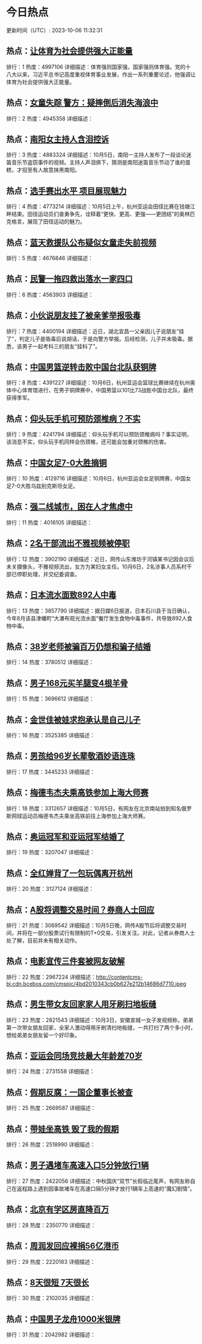 # 今日热点

更新时间（UTC）: 2023-10-06 11:32:31

## 热点：[让体育为社会提供强大正能量](https://cn.bing.com/search?q=让体育为社会提供强大正能量)
排行：1
热度：4997106
详细描述：体育强则国家强，国家强则体育强。党的十八大以来，习近平总书记高度重视体育事业发展，作出一系列重要论述，他强调让体育为社会提供强大正能量。

## 热点：[女童失踪 警方：疑摔倒后消失海浪中](https://cn.bing.com/search?q=女童失踪警方：疑摔倒后消失海浪中)
排行：2
热度：4945358
详细描述：

## 热点：[南阳女主持人含泪控诉](https://cn.bing.com/search?q=南阳女主持人含泪控诉)
排行：3
热度：4883324
详细描述：10月5日，南阳一主持人发布了一段谈论迷笛音乐节盗窃事件的视频。主持人声泪俱下，猜测是南阳迷笛音乐节动了谁的蛋糕，才招至有人故意抹黑南阳。

## 热点：[选手赛出水平 项目展现魅力](https://cn.bing.com/search?q=选手赛出水平项目展现魅力)
排行：4
热度：4773214
详细描述：10月5日上午，杭州亚运会田径比赛在钱塘江畔结束。田径运动员们奋勇争先，诠释着“更快、更高、更强——更团结”的奥林匹克格言，展现了田径运动的魅力。

## 热点：[蓝天救援队公布疑似女童走失前视频](https://cn.bing.com/search?q=蓝天救援队公布疑似女童走失前视频)
排行：5
热度：4676846
详细描述：

## 热点：[民警一拖四救出落水一家四口](https://cn.bing.com/search?q=民警一拖四救出落水一家四口)
排行：6
热度：4563903
详细描述：

## 热点：[小伙说朋友挂了被亲爹举报吸毒](https://cn.bing.com/search?q=小伙说朋友挂了被亲爹举报吸毒)
排行：7
热度：4400194
详细描述：近日，湖北宜昌一父亲因儿子说朋友“挂了”，判定儿子是吸毒后说胡话，于是向警方举报。后经检测，儿子并未吸毒。据悉，该男子一起考科三的朋友“挂科了”。

## 热点：[中国男篮逆转击败中国台北队获铜牌](https://cn.bing.com/search?q=中国男篮逆转击败中国台北队获铜牌)
排行：8
热度：4391227
详细描述：10月6日，杭州亚运会篮球比赛继续在杭州奥体中心体育馆进行，在男子铜牌赛中，中国男篮以101比73战胜中国台北队，最终获得季军。

## 热点：[仰头玩手机可预防颈椎病？不实](https://cn.bing.com/search?q=仰头玩手机可预防颈椎病？不实)
排行：9
热度：4241794
详细描述：仰头玩手机可以预防颈椎病吗？事实证明，该消息不实，仰头玩手机同样会伤颈椎，还可能会加重对颈椎的伤害。

## 热点：[中国女足7-0大胜摘铜](https://cn.bing.com/search?q=中国女足7-0大胜摘铜)
排行：10
热度：4129716
详细描述：10月6日，杭州亚运会女足铜牌赛，中国女足7-0大胜乌兹别克斯坦女足。

## 热点：[强二线城市，困在人才焦虑中](https://cn.bing.com/search?q=强二线城市，困在人才焦虑中)
排行：11
热度：4016105
详细描述：

## 热点：[2名干部流出不雅视频被停职](https://cn.bing.com/search?q=2名干部流出不雅视频被停职)
排行：12
热度：3902190
详细描述：近日，网传山东潍坊于河镇某书记因会议后未关摄像头，不雅视频流出，女方为某妇女主任。10月6日，2名涉事人员系村干部已停职处理，并交纪委调查。

## 热点：[日本流水面致892人中毒](https://cn.bing.com/search?q=日本流水面致892人中毒)
排行：13
热度：3857790
详细描述：据日媒6日报道，日本石川县于当日确认，今年8月该县津幡町“大瀑布观光流水面”餐厅发生食物中毒事件，共导致892人食物中毒。

## 热点：[38岁老师被骗百万仍想和骗子结婚](https://cn.bing.com/search?q=38岁老师被骗百万仍想和骗子结婚)
排行：14
热度：3780512
详细描述：

## 热点：[男子168元买羊腿变4根羊骨](https://cn.bing.com/search?q=男子168元买羊腿变4根羊骨)
排行：15
热度：3696612
详细描述：

## 热点：[金世佳被娃求抱承认是自己儿子](https://cn.bing.com/search?q=金世佳被娃求抱承认是自己儿子)
排行：16
热度：3525385
详细描述：

## 热点：[男孩给96岁长辈敬酒妙语连珠](https://cn.bing.com/search?q=男孩给96岁长辈敬酒妙语连珠)
排行：17
热度：3445233
详细描述：

## 热点：[梅德韦杰夫乘高铁参加上海大师赛](https://cn.bing.com/search?q=梅德韦杰夫乘高铁参加上海大师赛)
排行：18
热度：3312657
详细描述：10月5日，有网友在北京南站拍到知名俄罗斯网球运动员梅德韦杰夫乘坐高铁前往上海参加上海大师赛。

## 热点：[奥运冠军和亚运冠军结婚了](https://cn.bing.com/search?q=奥运冠军和亚运冠军结婚了)
排行：19
热度：3207047
详细描述：

## 热点：[全红婵背了一包玩偶离开杭州](https://cn.bing.com/search?q=全红婵背了一包玩偶离开杭州)
排行：20
热度：3127124
详细描述：

## 热点：[A股将调整交易时间？券商人士回应](https://cn.bing.com/search?q=A股将调整交易时间？券商人士回应)
排行：21
热度：3069542
详细描述：10月5日晚，网传A股节后将调整交易时间，并将在一部分股票试行有限制的T+0交易，引发关注。对此，记者从券商人士处了解，目前并未有相关动作。

## 热点：[电影宣传三件套被网友破解](https://cn.bing.com/search?q=电影宣传三件套被网友破解)
排行：22
热度：2967224
详细描述：http://contentcms-bj.cdn.bcebos.com/cmspic/4bd2010343cb0b627e212b14686d7710.jpeg

## 热点：[男生带女友回家家人用牙刷扫地板缝](https://cn.bing.com/search?q=男生带女友回家家人用牙刷扫地板缝)
排行：23
热度：2821543
详细描述：10月3日，安徽宣城一女子发视频称，弟弟第一次带女朋友回家，全家人激动得用牙刷清扫地板缝，一共打扫了两个多小时，想给弟弟女朋友留一个好印象。

## 热点：[亚运会同场竞技最大年龄差70岁](https://cn.bing.com/search?q=亚运会同场竞技最大年龄差70岁)
排行：24
热度：2731558
详细描述：

## 热点：[假期反腐：一国企董事长被查](https://cn.bing.com/search?q=假期反腐：一国企董事长被查)
排行：25
热度：2669587
详细描述：

## 热点：[带娃坐高铁 毁了我的假期](https://cn.bing.com/search?q=带娃坐高铁毁了我的假期)
排行：26
热度：2518990
详细描述：

## 热点：[男子遇堵车高速入口5分钟放行1辆](https://cn.bing.com/search?q=男子遇堵车高速入口5分钟放行1辆)
排行：27
热度：2422056
详细描述：中秋国庆“双节”长假临近尾声，有网友称自己在返程路上遇到因事故堵车在高速口隔5分钟才放行1辆车上高速的“魔幻剧情”。

## 热点：[北京有学区房直降百万](https://cn.bing.com/search?q=北京有学区房直降百万)
排行：28
热度：2350770
详细描述：

## 热点：[周润发回应裸捐56亿港币](https://cn.bing.com/search?q=周润发回应裸捐56亿港币)
排行：29
热度：2220183
详细描述：

## 热点：[8天很短 7天很长](https://cn.bing.com/search?q=8天很短7天很长)
排行：30
热度：2102035
详细描述：

## 热点：[中国男子龙舟1000米银牌](https://cn.bing.com/search?q=中国男子龙舟1000米银牌)
排行：31
热度：2042982
详细描述：

